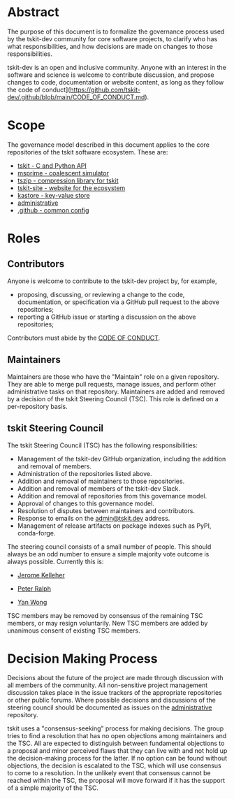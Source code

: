 # Abstract

The purpose of this document is to formalize the governance process used by the
tskit-dev community for core software projects, to clarify who has what responsibilities,
and how decisions are made on changes to those responsibilities.

tskit-dev is an open and inclusive community. Anyone with an interest in the
software and science is welcome to contribute discussion, and propose changes to code,
documentation or website content, as long as they follow the
code of conduct](https://github.com/tskit-dev/.github/blob/main/CODE_OF_CONDUCT.md).

# Scope

The governance model described in this document applies to the core
repositories of the tskit software ecosystem. These are:

- [tskit - C and Python API](http://github.com/tskit-dev/tskit)
- [msprime - coalescent simulator](http://github.com/tskit-dev/msprime)
- [tszip - compression library for tskit](http://github.com/tskit-dev/tszip)
- [tskit-site - website for the ecosystem](http://github.com/tskit-dev/tskit-site)
- [kastore - key-value store](http://github.com/tskit-dev/kastore)
- [administrative](http://github.com/tskit-dev/administrative)
- [.github - common config](http://github.com/tskit-dev/.github)


# Roles

## Contributors

Anyone is welcome to contribute to the tskit-dev project by, for example,

- proposing, discussing, or reviewing a change to the code, documentation, or specification
  via a GitHub pull request to the above repositories;
- reporting a GitHub issue or starting a discussion on the above repositories;

Contributors must abide by the [CODE OF CONDUCT](https://github.com/tskit-dev/.github/blob/main/CODE_OF_CONDUCT.md).


## Maintainers

Maintainers are those who have the "Maintain" role on a given repository. They are able
to merge pull requests, manage issues, and perform other administrative tasks on
that repository. Maintainers are added and removed by a decision of the tskit
Steering Council (TSC). This role is defined on a per-repository basis.


## tskit Steering Council

The tskit Steering Council (TSC) has the following responsibilities:

- Management of the tskit-dev GitHub organization, including the addition and removal of members.
- Administration of the repositories listed above.
- Addition and removal of maintainers to those repositories.
- Addition and removal of members of the tskit-dev Slack.
- Addition and removal of repositories from this governance model.
- Approval of changes to this governance model.
- Resolution of disputes between maintainers and contributors.
- Response to emails on the admin@tskit.dev address.
- Management of release artifacts on package indexes such as PyPI, conda-forge.

The steering council consists of a small number of people. This should always be an odd number to ensure a simple majority vote outcome is always possible. Currently this is:

* [Jerome Kelleher](https://github.com/jeromekelleher)

* [Peter Ralph](https://github.com/petrelharp)

* [Yan Wong](https://github.com/hyanwong)


TSC members may be removed by consensus of the remaining TSC members, or may resign voluntarily. New TSC members are added by unanimous consent of existing TSC members.

# Decision Making Process

Decisions about the future of the project are made through discussion with all
members of the community. All non-sensitive project management discussion takes
place in the issue trackers of the appropriate repositories or other public forums.
Where possible decisions and discussions of the steering council should be documented as issues on the [administrative](https://github.com/tskit-dev/administrative) repository.

tskit uses a "consensus-seeking" process for making decisions. The group tries to
find a resolution that has no open objections among maintainers and the TSC. All
are expected to distinguish between fundamental objections to a proposal and minor perceived flaws that they can live with and not hold up the decision-making process for the latter. If no option can be found without objections, the decision is escalated to the TSC, which will use consensus to come to a resolution. In the unlikely event that consensus cannot be reached within the TSC, the proposal will move forward if it has the support of a simple majority of the TSC.


